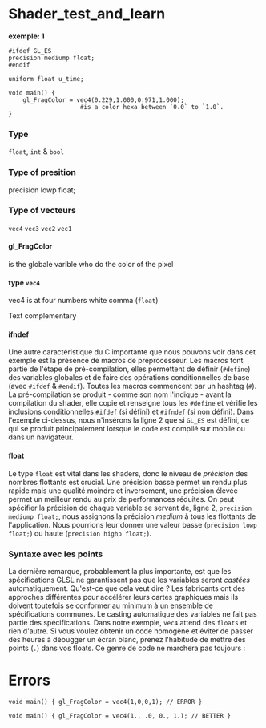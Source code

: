 # Shader_test_and_learn

**exemple: 1**

    #ifdef GL_ES
    precision mediump float;
    #endif
    
    uniform float u_time;
    
    void main() {
    	gl_FragColor = vec4(0.229,1.000,0.971,1.000);
				    	#is a color hexa between `0.0` to `1.0`.
    }
### Type
`float`, `int` & `bool`

### Type of presition
precision lowp float;


### Type of vecteurs
`vec4` `vec3` `vec2` `vec1`

#### gl_FragColor
is the globale varible who do the color of the pixel

#### type `vec4`
vec4 is at four numbers white comma (`float`)


Text complementary


#### ifndef
Une autre caractéristique du C importante que nous pouvons voir dans cet exemple est la présence de macros de préprocesseur. Les macros font partie de l'étape de pré-compilation, elles permettent de définir (`#define`) des variables globales et de faire des opérations conditionnelles de base (avec  `#ifdef`  &  `#endif`). Toutes les macros commencent par un hashtag (`#`). La pré-compilation se produit - comme son nom l'indique - avant la compilation du shader, elle copie et renseigne tous les  `#define`  et vérifie les inclusions conditionnelles  `#ifdef`  (si défini) et  `#ifndef`  (si non défini). Dans l'exemple ci-dessus, nous n'insérons la ligne 2 que si  `GL_ES`  est défini, ce qui se produit principalement lorsque le code est compilé sur mobile ou dans un navigateur. 
#### float
Le type `float` est vital dans les shaders, donc le niveau de _précision_ des nombres flottants est crucial. Une précision basse permet un rendu plus rapide mais une qualité moindre et inversement, une précision élevée permet un meilleur rendu au prix de performances réduites. On peut spécifier la précision de chaque variable se servant de, ligne 2, `precision mediump float;`, nous assignons la précision _medium_ à tous les flottants de l'application. Nous pourrions leur donner une valeur basse (`precision lowp float;`) ou haute (`precision highp float;`).

###  Syntaxe avec les points 
La dernière remarque, probablement la plus importante, est que les spécifications GLSL ne garantissent pas que les variables seront _castées_ automatiquement. Qu'est-ce que cela veut dire ? Les fabricants ont des approches différentes pour accélérer leurs cartes graphiques mais ils doivent toutefois se conformer au minimum à un ensemble de spécifications communes. Le casting automatique des variables ne fait pas partie des spécifications. Dans notre exemple, `vec4` attend des `floats` et rien d'autre. Si vous voulez obtenir un code homogène et éviter de passer des heures à débugger un écran blanc, prenez l'habitude de mettre des points (`.`) dans vos floats. Ce genre de code ne marchera pas toujours :




# Errors

    void main() { gl_FragColor = vec4(1,0,0,1); // ERROR }

    void main() { gl_FragColor = vec4(1., .0, 0., 1.); // BETTER }

